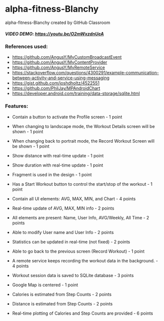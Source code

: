 # alpha-fitness-Blanchy
alpha-fitness-Blanchy created by GitHub Classroom

##### VIDEO DEMO: https://youtu.be/O2mWxzdnUeA

### References used:
* https://github.com/AngusY/MyCustomBroadcastEvent
* https://github.com/AngusY/MyContentProvider
* https://github.com/AngusY/MyRemoteService
* https://stackoverflow.com/questions/4300291/example-communication-between-activity-and-service-using-messaging
* https://gist.github.com/joshdholtz/4522551
* https://github.com/PhilJay/MPAndroidChart
* https://developer.android.com/training/data-storage/sqlite.html


### Features:
* Contain a button to activate the Profile screen - 1 point 
* When changing to landscape mode, the Workout Details screen will be shown - 1 point 
* When changing back to portrait mode, the Record Workout Screen will be shown - 1 point 
* Show distance with real-time update - 1 point 
* Show duration with real-time update - 1 point 
* Fragment is used in the design - 1 point 
* Has a Start Workout button to control the start/stop of the workout - 1 point 

* Contain all UI elements: AVG, MAX, MIN, and Chart - 4 points 
* Real-time update of AVG, MAX, MIN info - 2 points 

* All elements are present: Name, User Info, AVG/Weekly, All Time - 2 points 
* Able to modify User name and User Info - 2 points 
* Statistics can be updated in real-time (not fixed) - 2 points 
* Able to go back to the previous screen (Record Workout) - 1 point 

* A remote service keeps recording the workout data in the background. - 4 points 
* Workout session data is saved to SQLite database - 3 points

* Google Map is centered - 1 point

* Calories is estimated from Step Counts - 2 points 
* Distance is estimated from Step Counts - 2 points 
* Real-time plotting of Calories and Step Counts are provided - 6 points 
